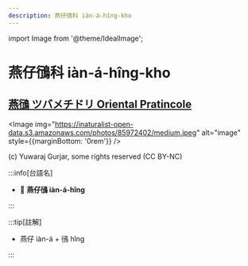```yaml
---
description: 燕仔鴴科 iàn-á-hîng-kho
---
```


import Image from '@theme/IdealImage';

# 燕仔鴴科 iàn-á-hîng-kho

## [燕鴴 ツバメチドリ Oriental Pratincole](https://ebird.org/species/oripra)

<Image img="https://inaturalist-open-data.s3.amazonaws.com/photos/85972402/medium.jpeg" alt="image" style={{marginBottom: '0rem'}} />

<p className="image-caption">
(c) Yuwaraj Gurjar, some rights reserved (CC BY-NC)
</p>

:::info[台語名]

- 🎯 **燕仔鴴 iàn-á-hîng**

:::

:::tip[註解]

- 燕仔 iàn-á + 鴴 hîng

:::
